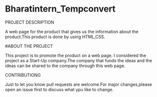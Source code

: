 # Bharatintern_Tempconvert

PROJECT DESCRIPTION

A web page for the product that gives us the information about the product.This product is done by using HTML,CSS.

#ABOUT THE PROJECT

This project is to promote the product on a web page.
I considered the project as a Start-Up company.The company that funds the ideas and the ideas can be shared to the company through this web page.

CONTRIBUTIONG

Just to let you know pull requests are welcome.For major changes,please open an issue first to discuss what ypu like to change.
